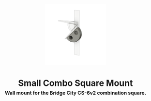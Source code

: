<!-- 2025-06-02 -->

<p align="center">
  <img src="../../plans/small-combo-square-mount/images/wireframe0.png" width="40%"/>
</p>
<h1 align="center">
  Small Combo Square Mount
  <br>
  <sup><sub><sup>Wall mount for the Bridge City CS-6v2 combination square.<sup></sub>
</h1>
